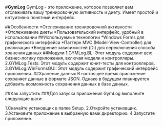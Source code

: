 #**GymLog**
GymLog - это приложение, которое позволяет вам отслеживать вашу тренировочную активность и диету. Имеет простой и интуитивно понятный интерфейс.

##Особенности
*Отслеживание тренировочной активности
*Отслеживание диеты
*Пользовательский интерфейс, удобный в использовании
##Используемые технологии
*Windows Forms для графического интерфейса
*Паттерн MVC (Model-View-Controller) для реализации
*Внедрение зависимостей (DI) для переключения способа хранения данных
##Модули
1.GYMLog.BL: Этот модуль содержит всю бизнес-логику приложения, включая модели и контроллеры.
2.GYMLog.Tests: Этот модуль содержит юнит-тесты для контроллеров.
3.GYMLog.WinFormsGUI: Этот модуль содержит графический интерфейс приложения.
##Хранение данных
В настоящее время приложение сохраняет данные в формате JSON. Однако в будущем планируется добавить возможность сохранения данных в базе данных.

##Как запустить
###Для запуска приложения GymLog выполните следующие шаги:

1.Скачайте установщик в папке Setup.
2.Откройте установщик.
3.Установите приложение в выбранную вами директорию.
4.Запустите приложение.

